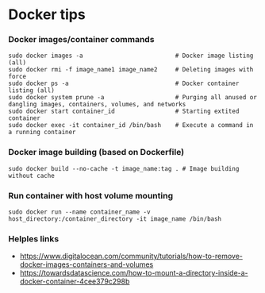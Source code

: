 Docker tips
=====

### Docker images/container commands

```
sudo docker images -a                          # Docker image listing (all)
sudo docker rmi -f image_name1 image_name2     # Deleting images with force
sudo docker ps -a                              # Docker container listing (all)
sudo docker system prune -a                    # Purging all anused or dangling images, containers, volumes, and networks
sudo docker start container_id                 # Starting extited container
sudo docker exec -it container_id /bin/bash    # Execute a command in a running container
```

### Docker image building (based on Dockerfile)

```
sudo docker build --no-cache -t image_name:tag . # Image building without cache
```

### Run container with host volume mounting

```
sudo docker run --name container_name -v host_directory:/container_directory -it image_name /bin/bash
```

### Helples links

* <https://www.digitalocean.com/community/tutorials/how-to-remove-docker-images-containers-and-volumes>
* <https://towardsdatascience.com/how-to-mount-a-directory-inside-a-docker-container-4cee379c298b>
